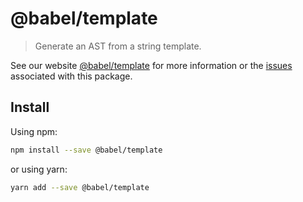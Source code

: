# @babel/template

> Generate an AST from a string template.

See our website [@babel/template](https://new.babeljs.io/docs/en/next/babel-template.html) for more information or the [issues](https://github.com/babel/babel/issues?utf8=%E2%9C%93&q=is%3Aissue+label%3A%22pkg%3A%20template%22+is%3Aopen) associated with this package.

## Install

Using npm:

```sh
npm install --save @babel/template
```

or using yarn:

```sh
yarn add --save @babel/template
```
